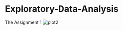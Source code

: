 Exploratory-Data-Analysis
=========================

The Assignment 1
![plot2](https://cloud.githubusercontent.com/assets/8163693/4968963/96741784-6851-11e4-8943-3f60b73cbe5f.png)
